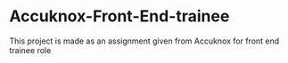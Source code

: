 # Accuknox-Front-End-trainee
This project is made as an assignment given from Accuknox for front end trainee role

